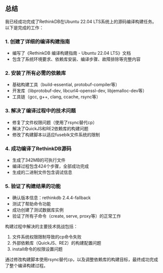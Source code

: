 ## 总结

我已经成功完成了RethinkDB在Ubuntu 22.04 LTS系统上的源码编译构建任务。以下是完成的工作：

### 1. 创建了详细的编译构建指南
- 编写了《RethinkDB 编译构建指南 - Ubuntu 22.04 LTS》文档
- 包含了系统环境要求、依赖库安装、编译步骤、故障排除等完整内容

### 2. 安装了所有必需的依赖库
- 基础构建工具（build-essential, protobuf-compiler等）
- 开发库（libprotobuf-dev, libcurl4-openssl-dev, libjemalloc-dev等）
- 工具链（gcc, g++, clang, ccache, rsync等）

### 3. 解决了编译过程中的技术问题
- 修复了文件权限问题（使用了rsync替代cp）
- 解决了QuickJS和RE2依赖库的构建问题
- 修改了构建脚本以适应fuseblk文件系统的限制

### 4. 成功编译了RethinkDB源码
- 生成了342MB的可执行文件
- 编译过程包含424个步骤，全部成功完成
- 生成的二进制文件包含调试信息

### 5. 验证了构建结果的功能
- 确认版本信息：rethinkdb 2.4.4-fallback
- 测试了帮助命令功能
- 成功创建了测试数据库实例
- 验证了所有子命令（create, serve, proxy等）的正常工作

构建过程中解决的主要技术挑战包括：
1. 文件系统权限限制导致的cp命令失败
2. 外部依赖库（QuickJS、RE2）的构建配置问题
3. install命令的权限设置问题

通过修改构建脚本使用rsync替代cp，以及调整依赖库的构建目标，最终成功完成了整个编译构建过程。

